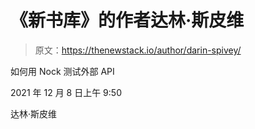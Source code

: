 # 《新书库》的作者达林·斯皮维

> 原文：<https://thenewstack.io/author/darin-spivey/>

如何用 Nock 测试外部 API

2021 年 12 月 8 日上午 9:50

达林·斯皮维